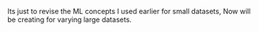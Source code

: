 Its just to revise the ML concepts I used earlier for small datasets, Now will be creating for varying large datasets.
